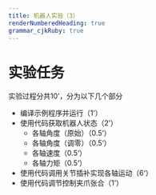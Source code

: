 ```yaml
---
title: 机器人实验（3）
renderNumberedHeading: true
grammar_cjkRuby: true
---
```


# 实验任务
实验过程分共10’，分为以下几个部分
- 编译示例程序并运行（1’）
- 使用代码获取机器人状态（2’）
	- 各轴角度（原始）（0.5‘）
	- 各轴角度（调零）（0.5‘）
	- 各轴速度（0.5‘）
	- 各轴力矩（0.5‘）
- 使用代码调用关节插补实现各轴运动（6‘）
- 使用代码调节控制夹爪张合（1’）
